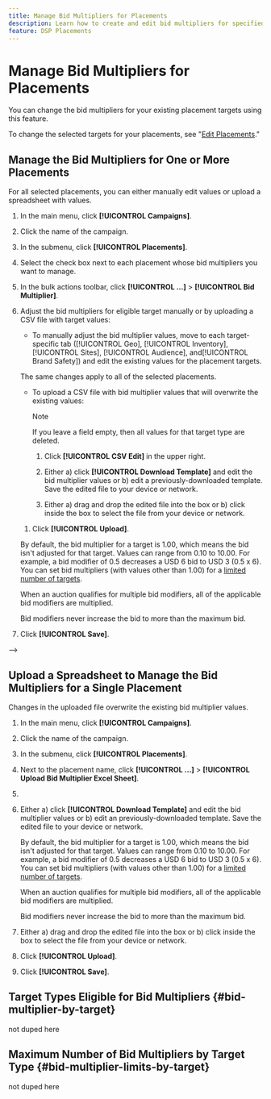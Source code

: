 ```yaml
---
title: Manage Bid Multipliers for Placements
description: Learn how to create and edit bid multipliers for specified placement targets.
feature: DSP Placements
---
```

# Manage Bid Multipliers for Placements


<!--

See if any of these procedures are implemented; may need to be edited and/or re-worded based on functionality/UI

-->

You can change the bid multipliers for your existing placement targets using this feature.

To change the selected targets for your placements, see "[Edit Placements](/help/dsp/campaign-management/placements/placement-edit.md)."

## Manage the Bid Multipliers for One or More Placements

For all selected placements, you can either manually edit values or upload a spreadsheet with values.

1. In the main menu, click **[!UICONTROL Campaigns]**.

1. Click the name of the campaign.

1. In the submenu, click **[!UICONTROL Placements]**.

1. Select the check box next to each placement whose bid multipliers you want to manage.

1. In the bulk actions toolbar, click **[!UICONTROL ...]** > **[!UICONTROL Bid Multiplier]**.

1. Adjust the bid multipliers for eligible target manually or by uploading a CSV file with target values:

   *  To manually adjust the bid multiplier values, move to each target-specific tab ([!UICONTROL Geo], [!UICONTROL Inventory], [!UICONTROL Sites], [!UICONTROL Audience], and[!UICONTROL Brand Safety]) and edit the existing values for the placement targets.

     The same changes apply to all of the selected placements.

   * To upload a CSV file with bid multiplier values that will overwrite the existing values:

     >[!NOTE]
     >
     >If you leave a field empty, then all values for that target type are deleted.<!-- Verify and re-word if needed. I'm not sure if you'll be able to have multiple data rows (one per placement) or if there will be only one data row applicable for all. -->

     1. Click **[!UICONTROL CSV Edit]** in the upper right.

     1. Either a) click **[!UICONTROL Download Template]** and edit the bid multiplier values or b) edit a previously-downloaded template. Save the edited file to your device or network.

     1.  Either a) drag and drop the edited file into the box or b) click inside the box to select the file from your device or network. 

    1. Click **[!UICONTROL Upload]**.

   By default, the bid multiplier for a target is 1.00, which means the bid isn't adjusted for that target. Values can range from 0.10 to 10.00. For example, a bid modifier of 0.5 decreases a USD 6 bid to USD 3 (0.5 x 6). You can set bid multipliers (with values other than 1.00) for a [limited number of targets](#bid-multiplier-limits-by-target).
   
   When an auction qualifies for multiple bid modifiers, all of the applicable bid modifiers are multiplied.
   
   Bid modifiers never increase the bid to more than the maximum bid.

1. Click **[!UICONTROL Save]**.

-->

## Upload a Spreadsheet to Manage the Bid Multipliers for a Single Placement<!-- Is this still going to exist independently, or will you just do this via the "Bid Multiplier" option in the main context menu for placements? If both options, then reword headings for distinction -->

Changes in the uploaded file overwrite the existing bid multiplier values.<!-- what if you delete a row? -->

1. In the main menu, click **[!UICONTROL Campaigns]**.

1. Click the name of the campaign.

1. In the submenu, click **[!UICONTROL Placements]**.

1. Next to the placement name, click  **[!UICONTROL ...]** > **[!UICONTROL Upload Bid Multiplier Excel Sheet]**.

1. <!-- Verify the rest of these steps. -->

1. Either a) click **[!UICONTROL Download Template]** and edit the bid multiplier values or b) edit an previously-downloaded template. Save the edited file to your device or network.

   By default, the bid multiplier for a target is 1.00, which means the bid isn't adjusted for that target. Values can range from 0.10 to 10.00. For example, a bid modifier of 0.5 decreases a USD 6 bid to USD 3 (0.5 x 6). You can set bid multipliers (with values other than 1.00) for a [limited number of targets](#bid-multiplier-limits-by-target).
   
   When an auction qualifies for multiple bid modifiers, all of the applicable bid modifiers are multiplied.
   
   Bid modifiers never increase the bid to more than the maximum bid.

1.  Either a) drag and drop the edited file into the box or b) click inside the box to select the file from your device or network. 

1. Click **[!UICONTROL Upload]**.

1. Click **[!UICONTROL Save]**.

## Target Types Eligible for Bid Multipliers {#bid-multiplier-by-target}

not duped here

## Maximum Number of Bid Multipliers by Target Type {#bid-multiplier-limits-by-target}

not duped here

<!--

>[!MORELIKETHIS]
>
>* [About Placement Management](placement-about.md)
>* [Edit Placements](placement-edit.md)
>* [View the Change Log for a Placement](placement-change-log.md)
>* [Placement Settings](placement-settings.md)
 -->

